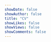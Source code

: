 ```yaml
---
showDate: false
showAuthor: false
title: "CV"
showLikes: false
showViews: false
showComments: false
---
```


